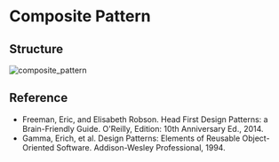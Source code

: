 # Composite Pattern

## Structure
![composite_pattern](https://raw.githubusercontent.com/Code2Bits/Design-Patterns-Java/master/Structural%20Patterns/Composite/Images/composite_pattern.png)

## Reference
* Freeman, Eric, and Elisabeth Robson. Head First Design Patterns: a Brain-Friendly Guide. O'Reilly, Edition: 10th Anniversary Ed., 2014.
* Gamma, Erich, et al. Design Patterns: Elements of Reusable Object-Oriented Software. Addison-Wesley Professional, 1994.